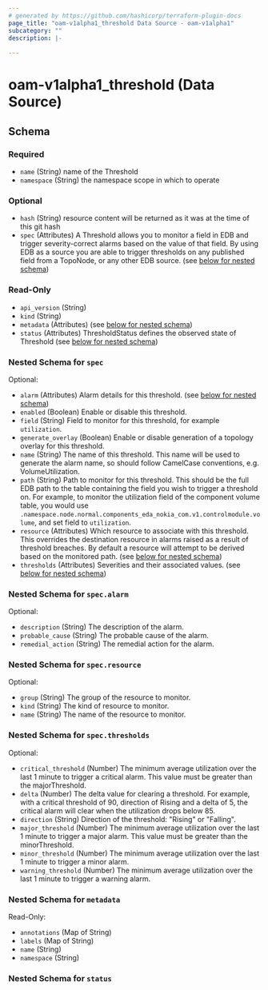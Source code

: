 ```yaml
---
# generated by https://github.com/hashicorp/terraform-plugin-docs
page_title: "oam-v1alpha1_threshold Data Source - oam-v1alpha1"
subcategory: ""
description: |-
  
---
```


# oam-v1alpha1_threshold (Data Source)





<!-- schema generated by tfplugindocs -->
## Schema

### Required

- `name` (String) name of the Threshold
- `namespace` (String) the namespace scope in which to operate

### Optional

- `hash` (String) resource content will be returned as it was at the time of this git hash
- `spec` (Attributes) A Threshold allows you to monitor a field in EDB and trigger severity-correct alarms based on the value of that field.
By using EDB as a source you are able to trigger thresholds on any published field from a TopoNode, or any other EDB source. (see [below for nested schema](#nestedatt--spec))

### Read-Only

- `api_version` (String)
- `kind` (String)
- `metadata` (Attributes) (see [below for nested schema](#nestedatt--metadata))
- `status` (Attributes) ThresholdStatus defines the observed state of Threshold (see [below for nested schema](#nestedatt--status))

<a id="nestedatt--spec"></a>
### Nested Schema for `spec`

Optional:

- `alarm` (Attributes) Alarm details for this threshold. (see [below for nested schema](#nestedatt--spec--alarm))
- `enabled` (Boolean) Enable or disable this threshold.
- `field` (String) Field to monitor for this threshold, for example `utilization`.
- `generate_overlay` (Boolean) Enable or disable generation of a topology overlay for this threshold.
- `name` (String) The name of this threshold. This name will be used to generate the alarm name, so should follow CamelCase conventions, e.g. VolumeUtilization.
- `path` (String) Path to monitor for this threshold. This should be the full EDB path to the table containing the field you wish to trigger a threshold on.
For example, to monitor the utilization field of the component volume table, you would use `.namespace.node.normal.components_eda_nokia_com.v1.controlmodule.volume`, and set field to `utilization`.
- `resource` (Attributes) Which resource to associate with this threshold. This overrides the destination resource in alarms raised as a result of threshold breaches.
By default a resource will attempt to be derived based on the monitored path. (see [below for nested schema](#nestedatt--spec--resource))
- `thresholds` (Attributes) Severities and their associated values. (see [below for nested schema](#nestedatt--spec--thresholds))

<a id="nestedatt--spec--alarm"></a>
### Nested Schema for `spec.alarm`

Optional:

- `description` (String) The description of the alarm.
- `probable_cause` (String) The probable cause of the alarm.
- `remedial_action` (String) The remedial action for the alarm.


<a id="nestedatt--spec--resource"></a>
### Nested Schema for `spec.resource`

Optional:

- `group` (String) The group of the resource to monitor.
- `kind` (String) The kind of resource to monitor.
- `name` (String) The name of the resource to monitor.


<a id="nestedatt--spec--thresholds"></a>
### Nested Schema for `spec.thresholds`

Optional:

- `critical_threshold` (Number) The minimum average utilization over the last 1 minute to trigger a critical alarm.
This value must be greater than the majorThreshold.
- `delta` (Number) The delta value for clearing a threshold.
For example, with a critical threshold of 90, direction of Rising and a delta of 5, the critical alarm will clear when the utilization drops below 85.
- `direction` (String) Direction of the threshold: "Rising" or "Falling".
- `major_threshold` (Number) The minimum average utilization over the last 1 minute to trigger a major alarm.
This value must be greater than the minorThreshold.
- `minor_threshold` (Number) The minimum average utilization over the last 1 minute to trigger a minor alarm.
- `warning_threshold` (Number) The minimum average utilization over the last 1 minute to trigger a warning alarm.



<a id="nestedatt--metadata"></a>
### Nested Schema for `metadata`

Read-Only:

- `annotations` (Map of String)
- `labels` (Map of String)
- `name` (String)
- `namespace` (String)


<a id="nestedatt--status"></a>
### Nested Schema for `status`
